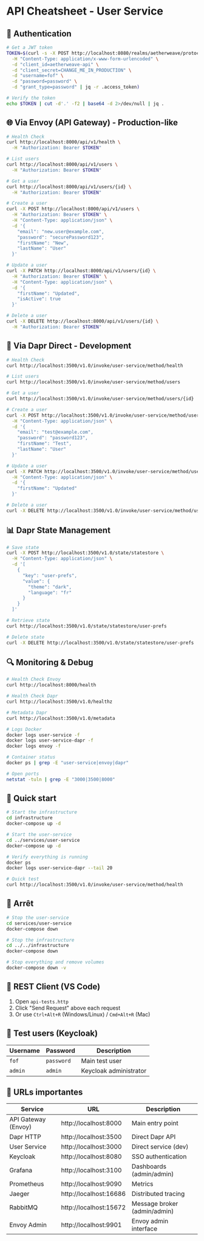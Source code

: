 
# API Cheatsheet - User Service

## 🔐 Authentication

```bash
# Get a JWT token
TOKEN=$(curl -s -X POST http://localhost:8080/realms/aetherweave/protocol/openid-connect/token \
  -H "Content-Type: application/x-www-form-urlencoded" \
  -d "client_id=aetherweave-api" \
  -d "client_secret=CHANGE_ME_IN_PRODUCTION" \
  -d "username=fof" \
  -d "password=password" \
  -d "grant_type=password" | jq -r .access_token)

# Verify the token
echo $TOKEN | cut -d'.' -f2 | base64 -d 2>/dev/null | jq .
```

## 🌐 Via Envoy (API Gateway) - Production-like

```bash
# Health Check
curl http://localhost:8000/api/v1/health \
  -H "Authorization: Bearer $TOKEN"

# List users
curl http://localhost:8000/api/v1/users \
  -H "Authorization: Bearer $TOKEN"

# Get a user
curl http://localhost:8000/api/v1/users/{id} \
  -H "Authorization: Bearer $TOKEN"

# Create a user
curl -X POST http://localhost:8000/api/v1/users \
  -H "Authorization: Bearer $TOKEN" \
  -H "Content-Type: application/json" \
  -d '{
    "email": "new.user@example.com",
    "password": "securePassword123",
    "firstName": "New",
    "lastName": "User"
  }'

# Update a user
curl -X PATCH http://localhost:8000/api/v1/users/{id} \
  -H "Authorization: Bearer $TOKEN" \
  -H "Content-Type: application/json" \
  -d '{
    "firstName": "Updated",
    "isActive": true
  }'

# Delete a user
curl -X DELETE http://localhost:8000/api/v1/users/{id} \
  -H "Authorization: Bearer $TOKEN"
```

## 🔧 Via Dapr Direct - Development

```bash
# Health Check
curl http://localhost:3500/v1.0/invoke/user-service/method/health

# List users
curl http://localhost:3500/v1.0/invoke/user-service/method/users

# Get a user
curl http://localhost:3500/v1.0/invoke/user-service/method/users/{id}

# Create a user
curl -X POST http://localhost:3500/v1.0/invoke/user-service/method/users \
  -H "Content-Type: application/json" \
  -d '{
    "email": "test@example.com",
    "password": "password123",
    "firstName": "Test",
    "lastName": "User"
  }'

# Update a user
curl -X PATCH http://localhost:3500/v1.0/invoke/user-service/method/users/{id} \
  -H "Content-Type: application/json" \
  -d '{
    "firstName": "Updated"
  }'

# Delete a user
curl -X DELETE http://localhost:3500/v1.0/invoke/user-service/method/users/{id}
```

## 📊 Dapr State Management

```bash
# Save state
curl -X POST http://localhost:3500/v1.0/state/statestore \
  -H "Content-Type: application/json" \
  -d '[
    {
      "key": "user-prefs",
      "value": {
        "theme": "dark",
        "language": "fr"
      }
    }
  ]'

# Retrieve state
curl http://localhost:3500/v1.0/state/statestore/user-prefs

# Delete state
curl -X DELETE http://localhost:3500/v1.0/state/statestore/user-prefs
```

## 🔍 Monitoring & Debug

```bash
# Health Check Envoy
curl http://localhost:8000/health

# Health Check Dapr
curl http://localhost:3500/v1.0/healthz

# Metadata Dapr
curl http://localhost:3500/v1.0/metadata

# Logs Docker
docker logs user-service -f
docker logs user-service-dapr -f
docker logs envoy -f

# Container status
docker ps | grep -E "user-service|envoy|dapr"

# Open ports
netstat -tuln | grep -E "3000|3500|8000"
```

## 🚀 Quick start

```bash
# Start the infrastructure
cd infrastructure
docker-compose up -d

# Start the user-service
cd ../services/user-service
docker-compose up -d

# Verify everything is running
docker ps
docker logs user-service-dapr --tail 20

# Quick test
curl http://localhost:3500/v1.0/invoke/user-service/method/health
```

## 🛑 Arrêt

```bash
# Stop the user-service
cd services/user-service
docker-compose down

# Stop the infrastructure
cd ../../infrastructure
docker-compose down

# Stop everything and remove volumes
docker-compose down -v
```

## 📝 REST Client (VS Code)

1. Open `api-tests.http`
2. Click "Send Request" above each request
3. Or use `Ctrl+Alt+R` (Windows/Linux) / `Cmd+Alt+R` (Mac)

## 🔑 Test users (Keycloak)

| Username | Password | Description |
|----------|----------|-------------|
| `fof` | `password` | Main test user |
| `admin` | `admin` | Keycloak administrator |

## 📌 URLs importantes

| Service | URL | Description |
|---------|-----|-------------|
| API Gateway (Envoy) | http://localhost:8000 | Main entry point |
| Dapr HTTP | http://localhost:3500 | Direct Dapr API |
| User Service | http://localhost:3000 | Direct service (dev) |
| Keycloak | http://localhost:8080 | SSO authentication |
| Grafana | http://localhost:3100 | Dashboards (admin/admin) |
| Prometheus | http://localhost:9090 | Metrics |
| Jaeger | http://localhost:16686 | Distributed tracing |
| RabbitMQ | http://localhost:15672 | Message broker (admin/admin) |
| Envoy Admin | http://localhost:9901 | Envoy admin interface |
